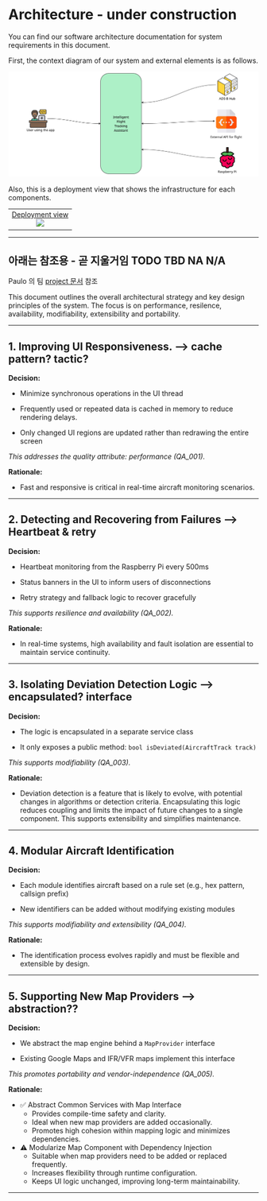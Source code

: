 # Architecture - under construction

You can find our software architecture documentation for system requirements in this document.

First, the context diagram of our system and external elements is as follows.

![Context Diagram](./images/context-diagram.jpg)



Also, this is a deployment view that shows the infrastructure for each components.

<table>
<tr><td align="center"><a href="./architecture/IFTA_Deployment_View.md">Deployment view<br>
<img src="https://github.com/user-attachments/assets/217bcb79-3f64-4034-b285-ac11970d8b80" width="700"></a></td></tr>
</table>







---

## 아래는 참조용 - 곧 지울거임 TODO TBD NA N/A

Paulo 의 팀 [project 문서](https://github.com/miyagis-forests/farmacy-food-kata/blob/main/README.md#architecture) 참조



This document outlines the overall architectural strategy and key design principles of the system. The focus is on performance, resilence, availability, modifiability, extensibility and portability.

---

## 1. Improving UI Responsiveness. --> cache pattern? tactic?
**Decision:**

 - Minimize synchronous operations in the UI thread

 - Frequently used or repeated data is cached in memory to reduce rendering delays.

 - Only changed UI regions are updated rather than redrawing the entire screen

_This addresses the quality attribute: performance (QA_001)._

**Rationale:**

 - Fast and responsive is critical in real-time aircraft monitoring scenarios.
---

## 2. Detecting and Recovering from Failures --> Heartbeat & retry
**Decision:**

 - Heartbeat monitoring from the Raspberry Pi every 500ms

 - Status banners in the UI to inform users of disconnections

 - Retry strategy and fallback logic to recover gracefully

_This supports resilience and availability (QA_002)._

**Rationale:**

 - In real-time systems, high availability and fault isolation are essential to maintain service continuity.

---

## 3. Isolating Deviation Detection Logic --> encapsulated? interface
**Decision:**

 - The logic is encapsulated in a separate service class

 - It only exposes a public method: `bool isDeviated(AircraftTrack track)`

_This supports modifiability (QA_003)._

**Rationale:**

- Deviation detection is a feature that is likely to evolve, with potential changes in algorithms or detection criteria. Encapsulating this logic reduces coupling and limits the impact of future changes to a single component. This supports extensibility and simplifies maintenance.
---

## 4. Modular Aircraft Identification
**Decision:**

 - Each module identifies aircraft based on a rule set (e.g., hex pattern, callsign prefix)

 - New identifiers can be added without modifying existing modules

_This supports modifiability and extensibility (QA_004)._

**Rationale:**

- The identification process evolves rapidly and must be flexible and extensible by design.
---

## 5. Supporting New Map Providers --> abstraction??
**Decision:**

 - We abstract the map engine behind a `MapProvider` interface

 - Existing Google Maps and IFR/VFR maps implement this interface

_This promotes portability and vendor-independence (QA_005)._

**Rationale:**

- ✅ Abstract Common Services with Map Interface
  - Provides compile-time safety and clarity.
  - Ideal when new map providers are added occasionally.
  - Promotes high cohesion within mapping logic and minimizes dependencies.
- ⚠️ Modularize Map Component with Dependency Injection
  - Suitable when map providers need to be added or replaced frequently.
  - Increases flexibility through runtime configuration.
  - Keeps UI logic unchanged, improving long-term maintainability.
---
